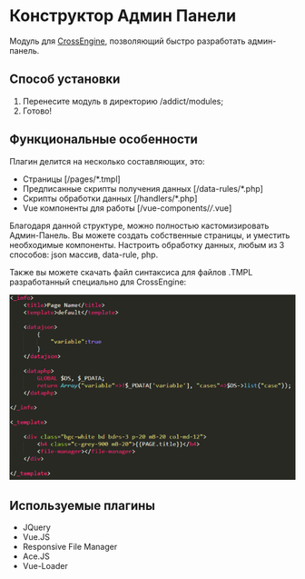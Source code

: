 # Конструктор Админ Панели

Модуль для [CrossEngine](https://github.com/DanteZZ/cross_engine), позволяющий быстро разработать админ-панель.

## Способ установки

  1. Перенесите модуль в директорию /addict/modules;
  3. Готово!

## Функциональные особенности
Плагин делится на несколько составляющих, это:
 - Страницы [/pages/*.tmpl]
 - Предписанные скрипты получения данных [/data-rules/*.php]
 - Скрипты обработки данных [/handlers/*.php]
 - Vue компоненты для работы [/vue-components/*/*.vue]

Благодаря данной структуре, можно полностью кастомизировать Админ-Панель. Вы можете создать собственные страницы, и уместить необходимые компоненты. Настроить обработку данных, любым из 3 способов: json массив, data-rule, php.

Также вы можете скачать файл синтаксиса для файлов .TMPL разработанный специально для CrossEngine:
<p align="center">
  <img src="https://github.com/DanteZZ/admin-panel/blob/master/readme/syntax.png?raw=true" alt="Sublime Syntax TMPL"/>
</p>

## Используемые плагины
  - JQuery
  - Vue.JS
  - Responsive File Manager
  - Ace.JS
  - Vue-Loader
 
